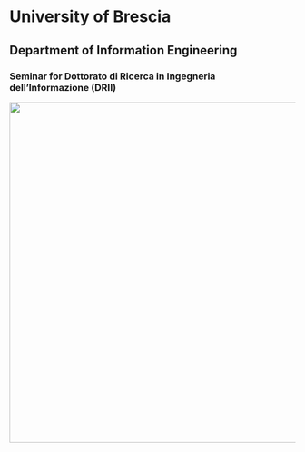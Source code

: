 # University of Brescia
## Department of Information Engineering
### Seminar for Dottorato di Ricerca in Ingegneria dell’Informazione (DRII) 


<center><img width="600" src="https://drive.google.com/uc?export=view&id=1NQ-NZM6gYSkL66tGl2iqA0ZCK3yrNy8C"></center>
<center>
  

